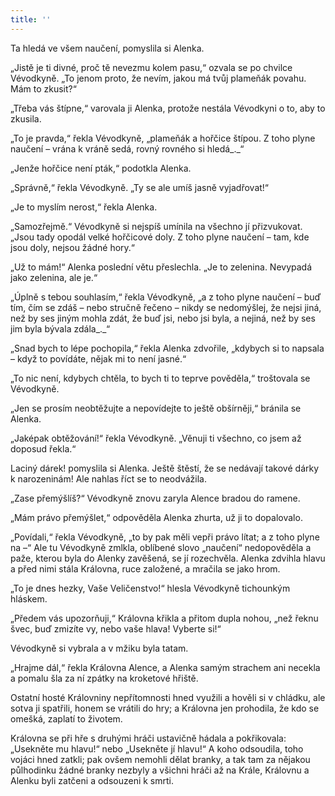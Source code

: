 ```yaml
---
title: ''
---
```


Ta hledá ve všem naučení, pomyslila si Alenka.

„Jistě je ti divné, proč tě nevezmu kolem pasu,“ ozvala se po chvilce Vévodkyně. „To jenom proto, že nevím, jakou má tvůj plameňák povahu. Mám to zkusit?“

„Třeba vás štípne,“ varovala ji Alenka, protože nestála Vévodkyni o to, aby to zkusila.

„To je pravda,“ řekla Vévodkyně, „plameňák a hořčice štípou. Z toho plyne naučení – vrána k vráně sedá, rovný rovného si hledá_._“

„Jenže hořčice není pták,“ podotkla Alenka.

„Správně,“ řekla Vévodkyně. „Ty se ale umíš jasně vyjadřovat!“

„Je to myslím nerost,“ řekla Alenka.

„Samozřejmě.“ Vévodkyně si nejspíš umínila na všechno jí přizvukovat. „Jsou tady opodál velké hořčicové doly. Z toho plyne naučení – tam, kde jsou doly, nejsou žádné hory.“

„Už to mám!“ Alenka poslední větu přeslechla. „Je to zelenina. Nevypadá jako zelenina, ale je.“

„Úplně s tebou souhlasím,“ řekla Vévodkyně, „a z toho plyne naučení – buď tím, čím se zdáš – nebo stručně řečeno – nikdy se nedomýšlej, že nejsi jiná, než by ses jiným mohla zdát, že buď jsi, nebo jsi byla, a nejiná, než by ses jim byla bývala zdála_._“

„Snad bych to lépe pochopila,“ řekla Alenka zdvořile, „kdybych si to napsala – když to povídáte, nějak mi to není jasné.“

„To nic není, kdybych chtěla, to bych ti to teprve pověděla,“ troštovala se Vévodkyně.

„Jen se prosím neobtěžujte a nepovídejte to ještě obšírněji,“ bránila se Alenka.

„Jaképak obtěžování!“ řekla Vévodkyně. „Věnuji ti všechno, co jsem až doposud řekla.“

Laciný dárek! pomyslila si Alenka. Ještě štěstí, že se nedávají takové dárky k narozeninám! Ale nahlas říct se to neodvážila.

„Zase přemýšlíš?“ Vévodkyně znovu zaryla Alence bradou do ramene.

„Mám právo přemýšlet,“ odpověděla Alenka zhurta, už ji to dopalovalo.

„Povídali,“ řekla Vévodkyně, „to by pak měli vepři právo lítat; a z toho plyne na –“ Ale tu Vévodkyně zmlkla, oblíbené slovo „naučení“ nedopověděla a paže, kterou byla do Alenky zavěšená, se jí rozechvěla. Alenka zdvihla hlavu a před nimi stála Královna, ruce založené, a mračila se jako hrom.

„To je dnes hezky, Vaše Veličenstvo!“ hlesla Vévodkyně tichounkým hláskem.

„Předem vás upozorňuji,“ Královna křikla a přitom dupla nohou, „než řeknu švec, buď zmizíte vy, nebo vaše hlava! Vyberte si!“

Vévodkyně si vybrala a v mžiku byla tatam.

„Hrajme dál,“ řekla Královna Alence, a Alenka samým strachem ani necekla a pomalu šla za ní zpátky na kroketové hřiště.

Ostatní hosté Královniny nepřítomnosti hned využili a hověli si v chládku, ale sotva ji spatřili, honem se vrátili do hry; a Královna jen prohodila, že kdo se omešká, zaplatí to životem.

Královna se při hře s druhými hráči ustavičně hádala a pokřikovala: „Usekněte mu hlavu!“ nebo „Usekněte jí hlavu!“ A koho odsoudila, toho vojáci hned zatkli; pak ovšem nemohli dělat branky, a tak tam za nějakou půlhodinku žádné branky nezbyly a všichni hráči až na Krále, Královnu a Alenku byli zatčeni a odsouzeni k smrti.
